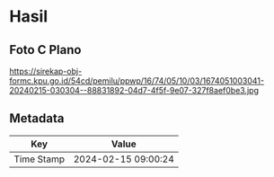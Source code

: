 # Hasil

## Foto C Plano

https://sirekap-obj-formc.kpu.go.id/54cd/pemilu/ppwp/16/74/05/10/03/1674051003041-20240215-030304--88831892-04d7-4f5f-9e07-327f8aef0be3.jpg


## Metadata

| Key        | Value               |
| ---------- | ------------------- |
| Time Stamp | 2024-02-15 09:00:24 |



